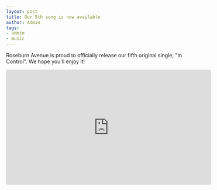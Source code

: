 ```yaml
---
layout: post
title: Our 5th song is now available
author: Admin
tags:
- admin
- music
---
```


Roseburn Avenue is proud to officially release our fifth original single, "In Control". We hope you'll enjoy it!

<iframe width="560" height="315" src="https://www.youtube.com/embed/GjCdZNBi7I4" frameborder="0" allow="autoplay; encrypted-media" allowfullscreen></iframe>
